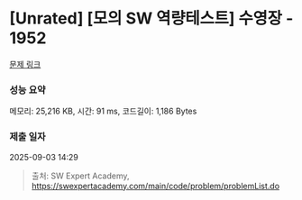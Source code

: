 # [Unrated] [모의 SW 역량테스트] 수영장 - 1952 

[문제 링크](https://swexpertacademy.com/main/code/problem/problemDetail.do?contestProbId=AV5PpFQaAQMDFAUq) 

### 성능 요약

메모리: 25,216 KB, 시간: 91 ms, 코드길이: 1,186 Bytes

### 제출 일자

2025-09-03 14:29



> 출처: SW Expert Academy, https://swexpertacademy.com/main/code/problem/problemList.do